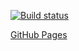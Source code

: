 [![Build status](https://ci.appveyor.com/api/projects/status/6oj7wf44va0e7y8p/branch/main?svg=true)](https://ci.appveyor.com/project/MaxKrch/ahj-lesson8-task1/branch/main)

[GitHub Pages](https://maxkrch.github.io/ahj-lesson8-task1/)